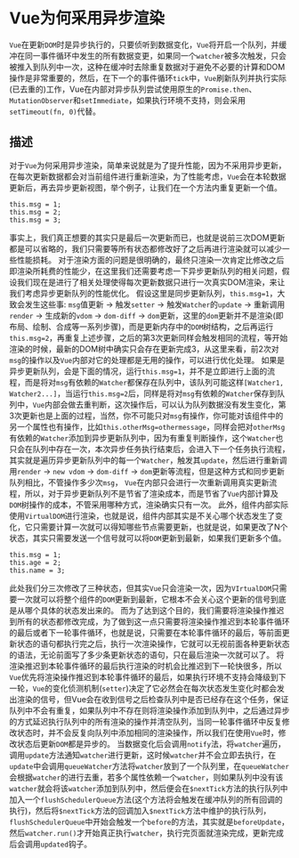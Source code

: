# Vue为何采用异步渲染
`Vue`在更新`DOM`时是异步执行的，只要侦听到数据变化，`Vue`将开启一个队列，并缓冲在同一事件循环中发生的所有数据变更，如果同一个`watcher`被多次触发，只会被推入到队列中一次，这种在缓冲时去除重复数据对于避免不必要的计算和DOM操作是非常重要的，然后，在下一个的事件循环`tick`中，`Vue`刷新队列并执行实际(已去重的)工作，Vue在内部对异步队列尝试使用原生的`Promise.then`、`MutationObserver`和`setImmediate`，如果执行环境不支持，则会采用`setTimeout(fn, 0)`代替。

## 描述
对于`Vue`为何采用异步渲染，简单来说就是为了提升性能，因为不采用异步更新，在每次更新数据都会对当前组件进行重新渲染，为了性能考虑，`Vue`会在本轮数据更新后，再去异步更新视图，举个例子，让我们在一个方法内重复更新一个值。

```
this.msg = 1;
this.msg = 2;
this.msg = 3;
```

事实上，我们真正想要的其实只是最后一次更新而已，也就是说前三次DOM更新都是可以省略的，我们只需要等所有状态都修改好了之后再进行渲染就可以减少一些性能损耗。
对于渲染方面的问题是很明确的，最终只渲染一次肯定比修改之后即渲染所耗费的性能少，在这里我们还需要考虑一下异步更新队列的相关问题，假设我们现在是进行了相关处理使得每次更新数据只进行一次真实DOM渲染，来让我们考虑异步更新队列的性能优化。
假设这里是同步更新队列，`this.msg=1`，大致会发生这些事: `msg`值更新 -> 触发`setter` -> 触发`Watcher`的`update` -> 重新调用 `render` -> 生成新的`vdom` -> `dom-diff` -> `dom`更新，这里的`dom`更新并不是渲染(即布局、绘制、合成等一系列步骤)，而是更新内存中的`DOM`树结构，之后再运行`this.msg=2`，再重复上述步骤，之后的第3次更新同样会触发相同的流程，等开始渲染的时候，最新的DOM树中确实只会存在更新完成3，从这里来看，前2次对`msg`的操作以及`Vue`内部对它的处理都是无用的操作，可以进行优化处理。
如果是异步更新队列，会是下面的情况，运行`this.msg=1`，并不是立即进行上面的流程，而是将对`msg`有依赖的`Watcher`都保存在队列中，该队列可能这样`[Watcher1, Watcher2...]`，当运行`this.msg=2`后，同样是将对`msg`有依赖的`Watcher`保存到队列中，`Vue`内部会做去重判断，这次操作后，可以认为队列数据没有发生变化，第3次更新也是上面的过程，当然，你不可能只对`msg`有操作，你可能对该组件中的另一个属性也有操作，比如`this.otherMsg=othermessage`，同样会把对`otherMsg`有依赖的`Watcher`添加到异步更新队列中，因为有重复判断操作，这个`Watcher`也只会在队列中存在一次，本次异步任务执行结束后，会进入下一个任务执行流程，其实就是遍历异步更新队列中的每一个`Watcher`，触发其`update`，然后进行重新调用`render` -> `new vdom` -> `dom-diff` -> `dom`更新等流程，但是这种方式和同步更新队列相比，不管操作多少次`msg`， `Vue`在内部只会进行一次重新调用真实更新流程，所以，对于异步更新队列不是节省了渲染成本，而是节省了`Vue`内部计算及`DOM`树操作的成本，不管采用哪种方式，渲染确实只有一次。
此外，组件内部实际使用`VirtualDOM`进行渲染，也就是说，组件内部其实是不关心哪个状态发生了变化，它只需要计算一次就可以得知哪些节点需要更新，也就是说，如果更改了N个状态，其实只需要发送一个信号就可以将`DOM`更新到最新，如果我们更新多个值。
```
this.msg = 1;
this.age = 2;
this.name = 3;
```
此处我们分三次修改了三种状态，但其实`Vue`只会渲染一次，因为`VIrtualDOM`只需要一次就可以将整个组件的`DOM`更新到最新，它根本不会关心这个更新的信号到底是从哪个具体的状态发出来的。
而为了达到这个目的，我们需要将渲染操作推迟到所有的状态都修改完成，为了做到这一点只需要将渲染操作推迟到本轮事件循环的最后或者下一轮事件循环，也就是说，只需要在本轮事件循环的最后，等前面更新状态的语句都执行完之后，执行一次渲染操作，它就可以无视前面各种更新状态的语法，无论前面写了多少条更新状态的语句，只在最后渲染一次就可以了。
将渲染推迟到本轮事件循环的最后执行渲染的时机会比推迟到下一轮快很多，所以`Vue`优先将渲染操作推迟到本轮事件循环的最后，如果执行环境不支持会降级到下一轮，`Vue`的变化侦测机制(`setter`)决定了它必然会在每次状态发生变化时都会发出渲染的信号，但Vue会在收到信号之后检查队列中是否已经存在这个任务，保证队列中不会有重复，如果队列中不存在则将渲染操作添加到队列中，之后通过异步的方式延迟执行队列中的所有渲染的操作并清空队列，当同一轮事件循环中反复修改状态时，并不会反复向队列中添加相同的渲染操作，所以我们在使用`Vue`时，修改状态后更新`DOM`都是异步的。
当数据变化后会调用`notify`法，将`watcher`遍历，调用`update`方法通知`watcher`进行更新，这时候`watcher`并不会立即去执行，在`update`中会调用`queueWatcher`方法将`watcher`放到了一个队列里，在`queueWatcher`会根据`watcher`的进行去重，若多个属性依赖一个`watcher`，则如果队列中没有该`watcher`就会将该`watcher`添加到队列中，然后便会在`$nextTick`方法的执行队列中加入一个`flushSchedulerQueue`方法(这个方法将会触发在缓冲队列的所有回调的执行)，然后将`$nextTick`方法的回调加入`$nextTick`方法中维护的执行队列，`flushSchedulerQueue`中开始会触发一个`before`的方法，其实就是`beforeUpdate`，然后`watcher.run()`才开始真正执行`watcher`，执行完页面就渲染完成，更新完成后会调用`updated`钩子。